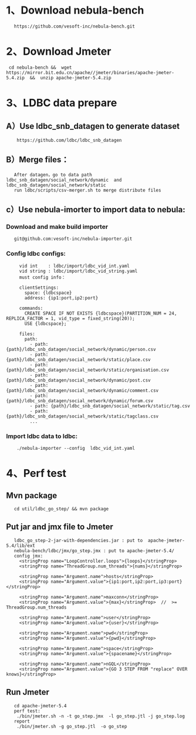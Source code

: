# 1、Download nebula-bench 
    
       https://github.com/vesoft-inc/nebula-bench.git
 
# 2、Download Jmeter
     cd nebula-bench &&  wget https://mirror.bit.edu.cn/apache//jmeter/binaries/apache-jmeter-5.4.zip  &&  unzip apache-jmeter-5.4.zip 
  
# 3、LDBC data prepare
##  A）Use ldbc_snb_datagen to generate dataset
        https://github.com/ldbc/ldbc_snb_datagen
   
##  B）Merge files： 
       After datagen，go to data path ldbc_snb_datagen/social_network/dynamic  and ldbc_snb_datagen/social_network/static 
       run ldbc/scripts/csv-merger.sh to merge distribute files 

##  c）Use nebula-imorter to import data to nebula:
###    Download and make build importer
       git@github.com:vesoft-inc/nebula-importer.git
###    Config ldbc configs:     
         vid int    : ldbc/import/ldbc_vid_int.yaml
         vid string : ldbc/import/ldbc_vid_string.yaml
         must config info：
         
         clientSettings:
           space: {ldbcspace}
           address: {ip1:port,ip2:port}
          
         commands:  
           CREATE SPACE IF NOT EXISTS {ldbcspace}(PARTITION_NUM = 24, REPLICA_FACTOR = 1, vid_type = fixed_string(20));
           USE {ldbcspace};
       
         files: 
           path:
             - path: {path}/ldbc_snb_datagen/social_network/dynamic/person.csv
             - path: {path}/ldbc_snb_datagen/social_network/static/place.csv
             - path: {path}/ldbc_snb_datagen/social_network/static/organisation.csv
             - path: {path}/ldbc_snb_datagen/social_network/dynamic/post.csv
             - path: {path}/ldbc_snb_datagen/social_network/dynamic/comment.csv
             - path: {path}/ldbc_snb_datagen/social_network/dynamic/forum.csv
             - path: {path}/ldbc_snb_datagen/social_network/static/tag.csv
             - path: {path}/ldbc_snb_datagen/social_network/static/tagclass.csv
             ...
           
###     Import ldbc data to ldbc:
        ./nebula-importer --config  ldbc_vid_int.yaml
 
#   4、Perf test
##     Mvn package
       cd util/ldbc_go_step/ && mvn package
      
      
##     Put  jar and jmx file to Jmeter 
       ldbc_go_step-2-jar-with-dependencies.jar : put to  apache-jmeter-5.4/lib/ext
       nebula-bench/ldbc/jmx/go_step.jmx : put to apache-jmeter-5.4/
       config jmx: 
         <stringProp name="LoopController.loops">{loops}</stringProp> 
         <stringProp name="ThreadGroup.num_threads">{nums}</stringProp> 
        
         <stringProp name="Argument.name">hosts</stringProp>
         <stringProp name="Argument.value">{ip1:port,ip2:port,ip3:port}</stringProp>
         
         <stringProp name="Argument.name">maxconn</stringProp>
         <stringProp name="Argument.value">{max}</stringProp>  //  >= ThreadGroup.num_threads
        
         <stringProp name="Argument.name">user</stringProp>
         <stringProp name="Argument.value">{user}</stringProp>
              
         <stringProp name="Argument.name">pwd</stringProp>
         <stringProp name="Argument.value">{pwd}</stringProp>
               
         <stringProp name="Argument.name">space</stringProp>
         <stringProp name="Argument.value">{spacename}</stringProp>
         
         <stringProp name="Argument.name">nGQL</stringProp>
         <stringProp name="Argument.value">{GO 3 STEP FROM "replace" OVER knows}</stringProp>
    
##     Run Jmeter
       cd apache-jmeter-5.4 
       perf test:
        ./bin/jmeter.sh -n -t go_step.jmx  -l go_step.jtl -j go_step.log
       report
        ./bin/jmeter.sh -g go_step.jtl  -o go_step
       
      
       

       
   
       

